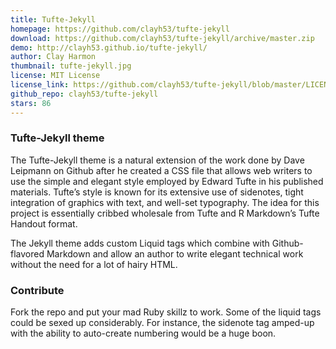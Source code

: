 ```yaml
---
title: Tufte-Jekyll
homepage: https://github.com/clayh53/tufte-jekyll
download: https://github.com/clayh53/tufte-jekyll/archive/master.zip
demo: http://clayh53.github.io/tufte-jekyll/
author: Clay Harmon
thumbnail: tufte-jekyll.jpg
license: MIT License
license_link: https://github.com/clayh53/tufte-jekyll/blob/master/LICENSE
github_repo: clayh53/tufte-jekyll
stars: 86
---
```


### Tufte-Jekyll theme

The Tufte-Jekyll theme is a natural extension of the work done by Dave
Leipmann on Github after he created a CSS file that allows web writers
to use the simple and elegant style employed by Edward Tufte in his
published materials. Tufte’s style is known for its extensive use of
sidenotes, tight integration of graphics with text, and well-set
typography. The idea for this project is essentially cribbed wholesale
from Tufte and R Markdown’s Tufte Handout format.

The Jekyll theme adds custom Liquid tags which combine with
Github-flavored Markdown and allow an author to write elegant technical
work without the need for a lot of hairy HTML.

### Contribute

Fork the repo and put your mad Ruby skillz to work. Some of the liquid
tags could be sexed up considerably. For instance, the sidenote tag
amped-up with the ability to auto-create numbering would be a huge
boon.
